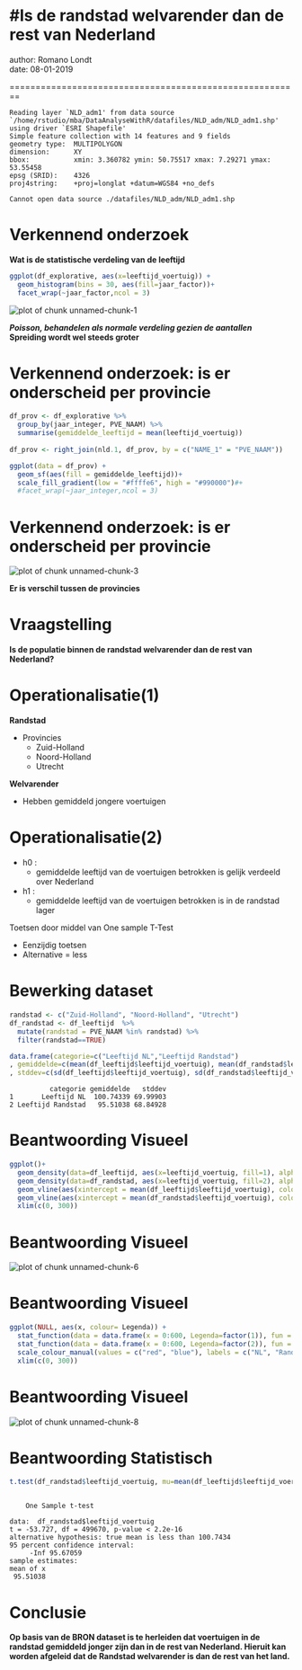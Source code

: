 <!-- # Is de stijgende welvaart/economie ook te zien in de BRON Dataset -->
#Is de randstad welvarender dan de rest van Nederland
========================================================

author: Romano Londt  
date: 08-01-2019  

========================================================


```
Reading layer `NLD_adm1' from data source `/home/rstudio/mba/DataAnalyseWithR/datafiles/NLD_adm/NLD_adm1.shp' using driver `ESRI Shapefile'
Simple feature collection with 14 features and 9 fields
geometry type:  MULTIPOLYGON
dimension:      XY
bbox:           xmin: 3.360782 ymin: 50.75517 xmax: 7.29271 ymax: 53.55458
epsg (SRID):    4326
proj4string:    +proj=longlat +datum=WGS84 +no_defs
```

```
Cannot open data source ./datafiles/NLD_adm/NLD_adm1.shp
```


Verkennend onderzoek
========================================================
**Wat is de statistische verdeling van de leeftijd**  


```r
ggplot(df_explorative, aes(x=leeftijd_voertuig)) + 
  geom_histogram(bins = 30, aes(fill=jaar_factor))+
  facet_wrap(~jaar_factor,ncol = 3)
```

![plot of chunk unnamed-chunk-1](Presentatie-2-figure/unnamed-chunk-1-1.png)

***Poisson, behandelen als normale verdeling gezien de aantallen***  
****Spreiding wordt wel steeds groter****  

Verkennend onderzoek: is er onderscheid per provincie
========================================================


```r
df_prov <- df_explorative %>%
  group_by(jaar_integer, PVE_NAAM) %>%
  summarise(gemiddelde_leeftijd = mean(leeftijd_voertuig))
  
df_prov <- right_join(nld.1, df_prov, by = c("NAME_1" = "PVE_NAAM"))

ggplot(data = df_prov) +
  geom_sf(aes(fill = gemiddelde_leeftijd))+
  scale_fill_gradient(low = "#ffffe6", high = "#990000")#+
  #facet_wrap(~jaar_integer,ncol = 3)
```

Verkennend onderzoek: is er onderscheid per provincie
========================================================

![plot of chunk unnamed-chunk-3](Presentatie-2-figure/unnamed-chunk-3-1.png)

**Er is verschil tussen de provincies**


Vraagstelling
========================================================
**Is de populatie binnen de randstad welvarender dan de rest van Nederland?**  

Operationalisatie(1)
========================================================
**Randstad**  
- Provincies 
  - Zuid-Holland
  - Noord-Holland
  - Utrecht  

**Welvarender**
- Hebben gemiddeld jongere voertuigen


Operationalisatie(2)
========================================================
- h0 :  
  - gemiddelde leeftijd van de voertuigen betrokken is gelijk verdeeld over Nederland
- h1 :  
  - gemiddelde leeftijd van de voertuigen betrokken is in de randstad lager

Toetsen door middel van One sample T-Test
- Eenzijdig toetsen
- Alternative = less

Bewerking dataset
========================================================

```r
randstad <- c("Zuid-Holland", "Noord-Holland", "Utrecht")
df_randstad <- df_leeftijd  %>%
  mutate(randstad = PVE_NAAM %in% randstad) %>%
  filter(randstad==TRUE)

data.frame(categorie=c("Leeftijd NL","Leeftijd Randstad")
, gemiddelde=c(mean(df_leeftijd$leeftijd_voertuig), mean(df_randstad$leeftijd_voertuig))
, stddev=c(sd(df_leeftijd$leeftijd_voertuig), sd(df_randstad$leeftijd_voertuig)))
```

```
          categorie gemiddelde   stddev
1       Leeftijd NL  100.74339 69.99903
2 Leeftijd Randstad   95.51038 68.84928
```

Beantwoording Visueel
========================================================

```r
ggplot()+
  geom_density(data=df_leeftijd, aes(x=leeftijd_voertuig, fill=1), alpha=0.25)+
  geom_density(data=df_randstad, aes(x=leeftijd_voertuig, fill=2), alpha=0.25)+
  geom_vline(aes(xintercept = mean(df_leeftijd$leeftijd_voertuig), color="leeftijd-totaal"))+
  geom_vline(aes(xintercept = mean(df_randstad$leeftijd_voertuig), color="leeftijd-randstad"))+
  xlim(c(0, 300))
```

Beantwoording Visueel
========================================================
![plot of chunk unnamed-chunk-6](Presentatie-2-figure/unnamed-chunk-6-1.png)


Beantwoording Visueel
========================================================

```r
ggplot(NULL, aes(x, colour= Legenda)) + 
  stat_function(data = data.frame(x = 0:600, Legenda=factor(1)), fun = dnorm, args = list(mean = mean(df_leeftijd$leeftijd_voertuig), sd = sd(df_leeftijd$leeftijd_voertuig))) +
  stat_function(data = data.frame(x = 0:600, Legenda=factor(2)), fun = dnorm, args = list(mean = mean(df_randstad$leeftijd_voertuig), sd = sd(df_randstad$leeftijd_voertuig))) +
  scale_colour_manual(values = c("red", "blue"), labels = c("NL", "Randstad"))+
  xlim(c(0, 300))
```

Beantwoording Visueel
========================================================
![plot of chunk unnamed-chunk-8](Presentatie-2-figure/unnamed-chunk-8-1.png)


Beantwoording Statistisch
========================================================


```r
t.test(df_randstad$leeftijd_voertuig, mu=mean(df_leeftijd$leeftijd_voertuig), alternative = "less", conf.level = 0.95)
```

```

	One Sample t-test

data:  df_randstad$leeftijd_voertuig
t = -53.727, df = 499670, p-value < 2.2e-16
alternative hypothesis: true mean is less than 100.7434
95 percent confidence interval:
     -Inf 95.67059
sample estimates:
mean of x 
 95.51038 
```



Conclusie
========================================================

**Op basis van de BRON dataset is te herleiden dat voertuigen in de randstad gemiddeld jonger zijn dan in de rest van Nederland. Hieruit kan worden afgeleid dat de Randstad welvarender is dan de rest van het land.**  




<!-- Vraagstelling -->
<!-- ======================================================== -->
<!-- **Is de stijgende economie terug te vinden in de BRON dataset**   -->
<!-- - Economie stijgt   -->
<!--   - mensen kopen een andere nieuwere auto    -->
<!-- - Leeftijd van de auto is onafhankelijke variabele ten opzichte van het krijgen van een ongeluk(aanname)    -->

<!-- Operationalisatie(1) -->
<!-- ======================================================== -->
<!-- - h0 :   -->
<!--   - gemiddelde leeftijd van de voertuigen betrokken bij ongelukken blijft gelijk -->
<!-- - h1 :   -->
<!--   - gemiddelde leeftijd van de voertuigen betrokken bij ongelukken stijgt -->



<!-- Antwoord - visueel (1) -->
<!-- ======================================================== -->
<!-- ```{r eval=FALSE, include=TRUE} -->
<!-- df_hyp <- df_leeftijd   -->

<!-- df_hyp %>% -->
<!--   group_by(jaar_factor) %>% -->
<!--   summarise(gemiddelde_leeftijd = mean(leeftijd_voertuig) -->
<!--            ,variantie_leeftijd = var(leeftijd_voertuig)) -->

<!-- ggplot(df_hyp, aes(x=jaar_factor, y=leeftijd_voertuig)) +  -->
<!--   geom_boxplot(aes(group=jaar_factor))+ -->
<!--   scale_y_continuous("leeftijd van de voertuigen in maanden", labels = comma) + -->
<!--   scale_x_discrete("jaartal", breaks=c(2005:2018), labels=c(2005:2018) ) -->

<!-- ```   -->

<!-- Antwoord - visueel (1) -->
<!-- ======================================================== -->
<!-- ```{r eval=TRUE, echo=FALSE} -->

<!-- df_hyp <- df_leeftijd   -->

<!-- df_hyp %>% -->
<!--   group_by(jaar_factor) %>% -->
<!--   summarise(gemiddelde_leeftijd = mean(leeftijd_voertuig) -->
<!--            ,variantie_leeftijd = var(leeftijd_voertuig)) -->

<!-- ggplot(df_hyp, aes(x=jaar_factor, y=leeftijd_voertuig)) +  -->
<!--   geom_boxplot(aes(group=jaar_factor))+ -->
<!--   scale_y_continuous("leeftijd van de voertuigen in maanden", labels = comma) + -->
<!--   scale_x_discrete("jaartal", breaks=c(2005:2018), labels=c(2005:2018) ) -->


<!-- ```   -->
<!-- - stijging zichtbaar in de laatste twee jaren    -->
<!-- - **Geen bewijs voor de stelling**  -->


<!-- Antwoord - statistisch -->
<!-- ======================================================== -->
<!-- Jaartallen vergelijken  -->
<!--   - meerdere jaartallen(groepen) -->
<!--   - beoordelen of de gemiddelden van deze groepen significant van elkaar afwijken -->
<!-- - **ANOVA** -->

<!-- ```{r eval=FALSE, include=TRUE} -->
<!-- df_aov <- df_hyp %>% -->
<!--   filter(jaar_integer >= 2004 ) -->

<!-- # Compute the analysis of variance -->
<!-- res.aov <- aov(leeftijd_voertuig ~ jaar_factor, data = df_aov) -->
<!-- summary(res.aov) -->

<!-- ```   -->


<!-- Antwoord - statistisch -->
<!-- ======================================================== -->
<!-- Jaartallen vergelijken  -->
<!--   - ANOVA + Tukey -->
<!--   - <http://www.sthda.com/english/wiki/one-way-anova-test-in-r> -->

<!-- ```{r echo=FALSE} -->
<!-- df_aov <- df_hyp %>% -->
<!--   filter(jaar_integer >= 2004 ) -->

<!-- # Compute the analysis of variance -->
<!-- res.aov <- aov(leeftijd_voertuig ~ jaar_factor, data = df_aov) -->
<!-- summary(res.aov) -->


<!-- TukeyHSD(res.aov, ordered = FALSE) -->
<!-- ```   -->

<!-- **Significant verschil tussen groepen(jaren)**   -->

<!-- Antwoord - statistisch -->
<!-- ======================================================== -->
<!-- ```{r echo=FALSE} -->
<!--  plot(TukeyHSD(res.aov, ordered = FALSE)) -->
<!-- ```   -->

<!-- **Verschil leeftijd van voertuigen die bij ongelukken betrokken zijn wordt hoger**   -->




<!-- Toetsen -->
<!-- ======================================================== -->

<!-- ```{r} -->
<!-- df_aov <- df_hyp  -->

<!-- df_hyp%>% -->
<!--   group_by(PVE_NAAM)%>% -->
<!--   summarise(gemiddelde = mean(leeftijd_voertuig)) -->

<!-- # Compute the analysis of variance -->
<!-- res.aov <- aov(leeftijd_voertuig ~ PVE_NAAM, data = df_aov) -->
<!-- summary(res.aov) -->


<!-- TukeyHSD(res.aov, ordered = TRUE) -->

<!-- ``` -->



<!-- Conclusie -->
<!-- ======================================================== -->

<!-- **Op basis van de BRON dataset is te herleiden dat voertuigen met een grotere footprint de afgelopen jaren significant meer bij ongevallen betrokken zijn geweest bij ongelukken in 30 km-zones binnen de bebouwde kom vergeleken met eerdere jaartallen.**   -->

